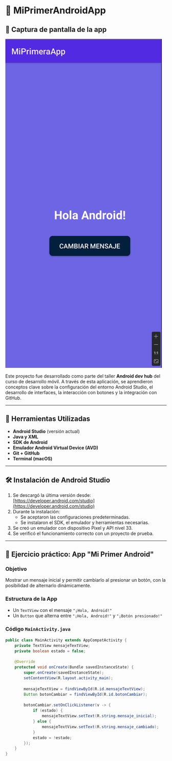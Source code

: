 # 📱 MiPrimerAndroidApp
## 📸 Captura de pantalla de la app

![Captura de la app](https://github.com/leomos2022/MiPrimerAndroidApp/blob/main/MiPrimerAndroidApp.png?raw=true)

Este proyecto fue desarrollado como parte del taller **Android dev hub** del curso de desarrollo móvil. A través de esta aplicación, se aprendieron conceptos clave sobre la configuración del entorno Android Studio, el desarrollo de interfaces, la interacción con botones y la integración con GitHub.

---

## 🧰 Herramientas Utilizadas

- **Android Studio** (versión actual)
- **Java y XML**
- **SDK de Android**
- **Emulador Android Virtual Device (AVD)**
- **Git + GitHub**
- **Terminal (macOS)**

---

## 🛠 Instalación de Android Studio

1. Se descargó la última versión desde: [https://developer.android.com/studio](https://developer.android.com/studio)
2. Durante la instalación:
   - Se aceptaron las configuraciones predeterminadas.
   - Se instalaron el SDK, el emulador y herramientas necesarias.
3. Se creó un emulador con dispositivo Pixel y API nivel 33.
4. Se verificó el funcionamiento correcto con un proyecto de prueba.

---

## 📱 Ejercicio práctico: App "Mi Primer Android"

### Objetivo

Mostrar un mensaje inicial y permitir cambiarlo al presionar un botón, con la posibilidad de alternarlo dinámicamente.

### Estructura de la App

- Un `TextView` con el mensaje `"¡Hola, Android!"`
- Un `Button` que alterna entre `"¡Hola, Android!"` y `"¡Botón presionado!"`

### Código `MainActivity.java`

```java
public class MainActivity extends AppCompatActivity {
    private TextView mensajeTextView;
    private boolean estado = false;

    @Override
    protected void onCreate(Bundle savedInstanceState) {
        super.onCreate(savedInstanceState);
        setContentView(R.layout.activity_main);

        mensajeTextView = findViewById(R.id.mensajeTextView);
        Button botonCambiar = findViewById(R.id.botonCambiar);

        botonCambiar.setOnClickListener(v -> {
            if (estado) {
                mensajeTextView.setText(R.string.mensaje_inicial);
            } else {
                mensajeTextView.setText(R.string.mensaje_cambiado);
            }
            estado = !estado;
        });
    }
}
